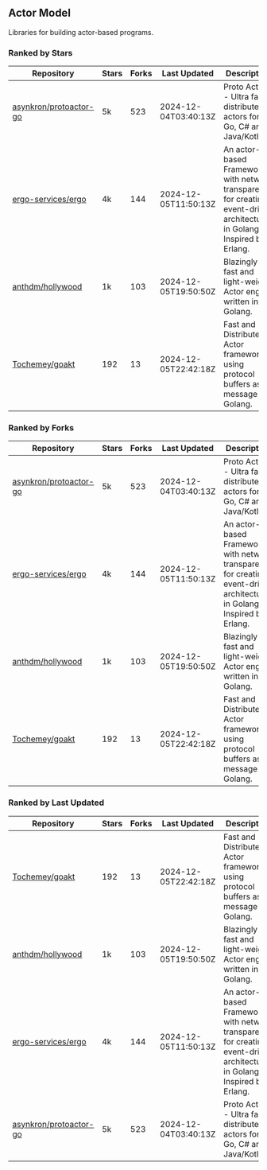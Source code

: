 ## Actor Model

Libraries for building actor-based programs.

### Ranked by Stars

| Repository | Stars | Forks | Last Updated | Description | 
|------------|-------|-------|--------------|-------------|
| [asynkron/protoactor-go](https://github.com/asynkron/protoactor-go) | 5k | 523 | 2024-12-04T03:40:13Z |  Proto Actor - Ultra fast distributed actors for Go, C# and Java/Kotlin. |
| [ergo-services/ergo](https://github.com/ergo-services/ergo) | 4k | 144 | 2024-12-05T11:50:13Z |  An actor-based Framework with network transparency for creating event-driven architecture in Golang. Inspired by Erlang. |
| [anthdm/hollywood](https://github.com/anthdm/hollywood) | 1k | 103 | 2024-12-05T19:50:50Z |  Blazingly fast and light-weight Actor engine written in Golang. |
| [Tochemey/goakt](https://github.com/Tochemey/goakt) | 192 | 13 | 2024-12-05T22:42:18Z |  Fast and Distributed Actor framework using protocol buffers as message for Golang. |

### Ranked by Forks

| Repository | Stars | Forks | Last Updated | Description | 
|------------|-------|-------|--------------|-------------|
| [asynkron/protoactor-go](https://github.com/asynkron/protoactor-go) | 5k | 523 | 2024-12-04T03:40:13Z |  Proto Actor - Ultra fast distributed actors for Go, C# and Java/Kotlin. |
| [ergo-services/ergo](https://github.com/ergo-services/ergo) | 4k | 144 | 2024-12-05T11:50:13Z |  An actor-based Framework with network transparency for creating event-driven architecture in Golang. Inspired by Erlang. |
| [anthdm/hollywood](https://github.com/anthdm/hollywood) | 1k | 103 | 2024-12-05T19:50:50Z |  Blazingly fast and light-weight Actor engine written in Golang. |
| [Tochemey/goakt](https://github.com/Tochemey/goakt) | 192 | 13 | 2024-12-05T22:42:18Z |  Fast and Distributed Actor framework using protocol buffers as message for Golang. |

### Ranked by Last Updated

| Repository | Stars | Forks | Last Updated | Description | 
|------------|-------|-------|--------------|-------------|
| [Tochemey/goakt](https://github.com/Tochemey/goakt) | 192 | 13 | 2024-12-05T22:42:18Z |  Fast and Distributed Actor framework using protocol buffers as message for Golang. |
| [anthdm/hollywood](https://github.com/anthdm/hollywood) | 1k | 103 | 2024-12-05T19:50:50Z |  Blazingly fast and light-weight Actor engine written in Golang. |
| [ergo-services/ergo](https://github.com/ergo-services/ergo) | 4k | 144 | 2024-12-05T11:50:13Z |  An actor-based Framework with network transparency for creating event-driven architecture in Golang. Inspired by Erlang. |
| [asynkron/protoactor-go](https://github.com/asynkron/protoactor-go) | 5k | 523 | 2024-12-04T03:40:13Z |  Proto Actor - Ultra fast distributed actors for Go, C# and Java/Kotlin. |

